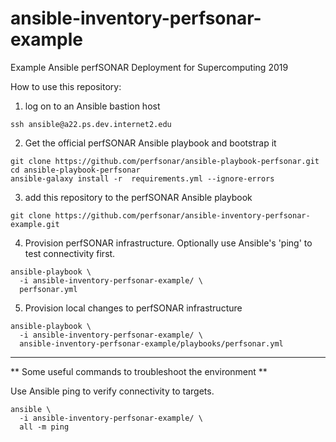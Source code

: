 # ansible-inventory-perfsonar-example
Example Ansible perfSONAR Deployment for Supercomputing 2019

How to use this repository:
1.  log on to an Ansible bastion host

```
ssh ansible@a22.ps.dev.internet2.edu
```

2.  Get the official perfSONAR Ansible playbook and bootstrap it

```
git clone https://github.com/perfsonar/ansible-playbook-perfsonar.git
cd ansible-playbook-perfsonar
ansible-galaxy install -r  requirements.yml --ignore-errors
```

3.  add this repository to the perfSONAR Ansible playbook

```
git clone https://github.com/perfsonar/ansible-inventory-perfsonar-example.git
```

4. Provision perfSONAR infrastructure.  Optionally use Ansible's 'ping' to
   test connectivity first.

```
ansible-playbook \
  -i ansible-inventory-perfsonar-example/ \
  perfsonar.yml
```

5. Provision local changes to perfSONAR infrastructure

```
ansible-playbook \
  -i ansible-inventory-perfsonar-example/ \
  ansible-inventory-perfsonar-example/playbooks/perfsonar.yml
```

---

** Some useful commands to troubleshoot the environment **

Use Ansible ping to verify connectivity to targets.

```
ansible \
  -i ansible-inventory-perfsonar-example/ \
  all -m ping
```

